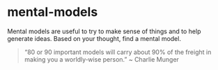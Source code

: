 # mental-models

Mental models are useful to try to make sense of things and to help generate ideas. Based on your thought, find a mental model. 

> “80 or 90 important models will carry about 90% of the freight in making you a worldly‑wise person.” 
> ~ Charlie Munger
